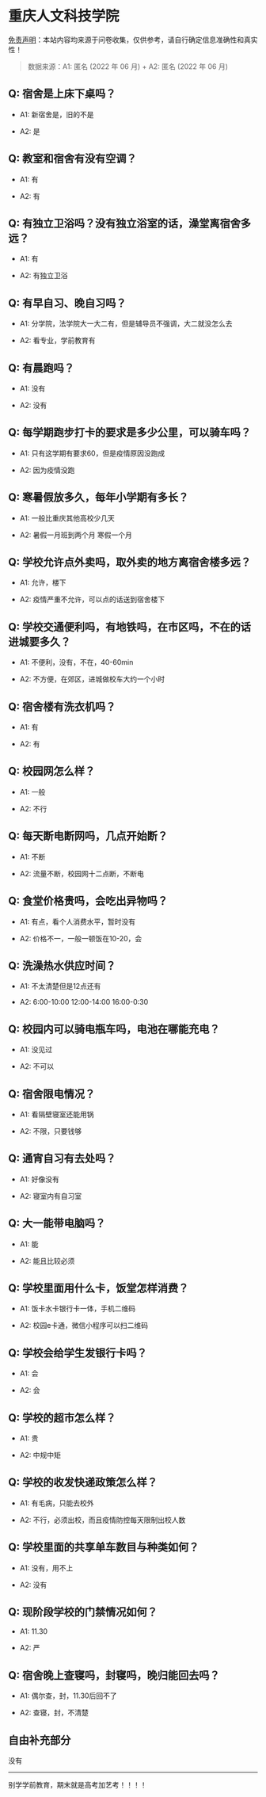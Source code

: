 # 重庆人文科技学院

[免责声明](https://colleges.chat/#_3)：本站内容均来源于问卷收集，仅供参考，请自行确定信息准确性和真实性！

> 数据来源：A1: 匿名 (2022 年 06 月) + A2: 匿名 (2022 年 06 月)

## Q: 宿舍是上床下桌吗？

- A1: 新宿舍是，旧的不是

- A2: 是

## Q: 教室和宿舍有没有空调？

- A1: 有

- A2: 有

## Q: 有独立卫浴吗？没有独立浴室的话，澡堂离宿舍多远？

- A1: 有

- A2: 有独立卫浴

## Q: 有早自习、晚自习吗？

- A1: 分学院，法学院大一大二有，但是辅导员不强调，大二就没怎么去

- A2: 看专业，学前教育有

## Q: 有晨跑吗？

- A1: 没有

- A2: 没有

## Q: 每学期跑步打卡的要求是多少公里，可以骑车吗？

- A1: 只有这学期有要求60，但是疫情原因没跑成

- A2: 因为疫情没跑

## Q: 寒暑假放多久，每年小学期有多长？

- A1: 一般比重庆其他高校少几天

- A2: 暑假一月班到两个月 寒假一个月

## Q: 学校允许点外卖吗，取外卖的地方离宿舍楼多远？

- A1: 允许，楼下

- A2: 疫情严重不允许，可以点的话送到宿舍楼下

## Q: 学校交通便利吗，有地铁吗，在市区吗，不在的话进城要多久？

- A1: 不便利，没有，不在，40-60min

- A2: 不方便，在郊区，进城做校车大约一个小时

## Q: 宿舍楼有洗衣机吗？

- A1: 有

- A2: 有

## Q: 校园网怎么样？

- A1: 一般

- A2: 不行

## Q: 每天断电断网吗，几点开始断？

- A1: 不断

- A2: 流量不断，校园网十二点断，不断电

## Q: 食堂价格贵吗，会吃出异物吗？

- A1: 有点，看个人消费水平，暂时没有

- A2: 价格不一，一般一顿饭在10-20，会

## Q: 洗澡热水供应时间？

- A1: 不太清楚但是12点还有

- A2: 6:00-10:00 12:00-14:00 16:00-0:30

## Q: 校园内可以骑电瓶车吗，电池在哪能充电？

- A1: 没见过

- A2: 不可以

## Q: 宿舍限电情况？

- A1: 看隔壁寝室还能用锅

- A2: 不限，只要钱够

## Q: 通宵自习有去处吗？

- A1: 好像没有

- A2: 寝室内有自习室

## Q: 大一能带电脑吗？

- A1: 能

- A2: 能且比较必须

## Q: 学校里面用什么卡，饭堂怎样消费？

- A1: 饭卡水卡银行卡一体，手机二维码

- A2: 校园e卡通，微信小程序可以扫二维码

## Q: 学校会给学生发银行卡吗？

- A1: 会

- A2: 会

## Q: 学校的超市怎么样？

- A1: 贵

- A2: 中规中矩

## Q: 学校的收发快递政策怎么样？

- A1: 有毛病，只能去校外

- A2: 不行，必须出校，而且疫情防控每天限制出校人数

## Q: 学校里面的共享单车数目与种类如何？

- A1: 没有，用不上

- A2: 没有

## Q: 现阶段学校的门禁情况如何？

- A1: 11.30

- A2: 严

## Q: 宿舍晚上查寝吗，封寝吗，晚归能回去吗？

- A1: 偶尔查，封，11.30后回不了

- A2: 查寝，封，不清楚

## 自由补充部分

没有

***

别学学前教育，期末就是高考加艺考！！！！